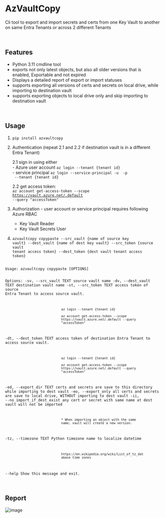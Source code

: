 # AzVaultCopy
Cli tool to export and import secrets and certs from one Key Vault to another on same Entra Tenants or across 2 different Tenants

<br >  

## Features
* Python 3.11 cmdline tool
* exports not only latest objects, but also all older versions that is enabled, Exportable and not expired
* Displays a detailed report of export or import statuses
* supports exporting all versions of certs and secrets on local drive, while importing to destination vault
* supports exporting objects to local drive only and skip importing to destination vault

<br >

## Usage  

1. <code>pip install azvaultcopy</code>  

2. Authentication (repeat 2.1 and 2.2 if destination vault is in a different Entra Tenant)

   2.1 sign in using either  
       - Azure user account <code>az login --tenant {tenant id}</code>  
       - service principal <code>az login --service-principal -u <app-id> -p <password-or-cert> --tenant {tenant id} <tenant></code>
   
   2.2 get access token:  
   <code>az account get-access-token --scope https://vault.azure.net/.default --query "accessToken"</code>
   
4. Authorization - user account or service principal requires following Azure RBAC
    * Key Vault Reader
    * Key Vault Secrets User

3. <code>azvaultcopy copypaste --src_vault {name of source key vault} --dest_vault {name of dest key vault} --src_token {source vault tenant access token} --dest_token {dest vault tenant access token}</code> 
<code>
Usage: azvaultcopy copypaste [OPTIONS]

Options:
  -sv, --src_vault TEXT           source vault name
  -dv, --dest_vault TEXT          destination vault name
  -st, --src_token TEXT           access token of source Entra Tenant to
                                  access source vault.

                                  az login --tenant {tenant id}

                                  az account get-access-token --scope
                                  https://vault.azure.net/.default --query
                                  "accessToken"
  -dt, --dest_token TEXT          access token of destination Entra Tenant to
                                  access source vault.

                                  az login --tenant {tenant id}

                                  az account get-access-token --scope
                                  https://vault.azure.net/.default --query
                                  "accessToken"
  -ed, --export_dir TEXT          certs and secrets are save to this directory
                                  while importing to dest vault
  -eo, --export_only              all certs and secrets are save to local
                                  drive, WITHOUT importing to dest vault
  -ii, --no_import_if_dest_exist  any cert or secret with same name at dest
                                  vault will not be imported

                                  * When importing an object with the same
                                  name, vault will create a new version.
  -tz, --timezone TEXT            Python timezone name to localize datetime

                                  https://en.wikipedia.org/wiki/List_of_tz_dat
                                  abase_time_zones
  --help                          Show this message and exit.
</code>

<br >

## Report  

![image](https://github.com/user-attachments/assets/ea985de5-861e-4737-b2f2-871c02e4a040)

